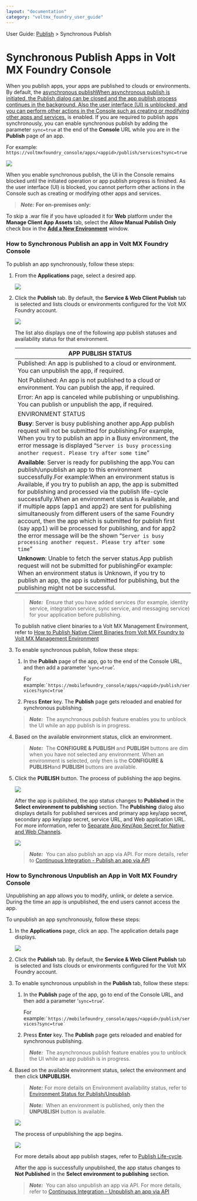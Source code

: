 ```yaml
---
layout: "documentation"
category: "voltmx_foundry_user_guide"
---
```

                               

User Guide: [Publish](Publish.html) > Synchronous Publish

Synchronous Publish Apps in Volt MX Foundry Console
==================================================

When you publish apps, your apps are published to clouds or environments. By default, the [asynchronous publishWhen asynchronous publish is initiated, the Publish dialog can be closed and the app publish process continues in the background. Also the user interface (UI) is unblocked, and you can perform other actions in the Console such as creating or modifying other apps and services.](javascript:void(0);) is enabled. If you are required to publish apps synchronously, you can enable synchronous publish by adding the parameter `sync=true` at the end of the **Console** URL while you are in the **Publish** page of an app.

For example: `https://voltmxfoundry_console/apps/<appid>/publish/services?sync=true`

![](Resources/Images/SycPub.png)

When you enable synchronous publish, the UI in the Console remains blocked until the initiated operation or app publish progress is finished. As the user interface (UI) is blocked, you cannot perform other actions in the Console such as creating or modifying other apps and services.

> **_Note:_** **For on-premises only:**  
  
To skip a .war file if you have uploaded it for **Web** platform under the **Manage Client App Assets** tab, select the **Allow Manual Publish Only** check box in the [**Add a New Environment**](Environments.html) window.

### How to Synchronous Publish an app in Volt MX Foundry Console

To publish an app synchronously, follow these steps:

1.  From the **Applications** page, select a desired app.
    
    ![](Resources/Images/unpublish_an_app_-_select_556x109.png)
    
2.  Click the **Publish** tab. By default, the **Service & Web Client Publish** tab is selected and lists clouds or environments configured for the Volt MX Foundry account.
    
    [![](Resources/Images/Publishstatus_thumb_0_48.png)](Resources/Images/Publishstatus.png)
    
    The list also displays one of the following app publish statuses and availability status for that environment.
    
    | APP PUBLISH STATUS ||
    | --- | --- |
    | Published: An app is published to a cloud or environment. You can unpublish the app, if required. ||
    | Not Published: An app is not published to a cloud or environment. You can publish the app, if required. ||
    | Error: An app is canceled while publishing or unpublishing. You can publish or unpublish the app, if required. ||
    | ENVIRONMENT STATUS ||
    | **Busy**: Server is busy publishing another app.App publish request will not be submitted for publishing.For example, When you try to publish an app in a Busy environment, the error message is displayed “`Server is busy processing another request. Please try after some time`” ||
    | **Available**: Server is ready for publishing the app.You can publish/unpublish an app to this environment successfully.For example:When an environment status is Available, if you try to publish an app, the app is submitted for publishing and processed via the publish life-cycle successfully.When an environment status is Available, and if multiple apps (app1 and app2) are sent for publishing simultaneously from different users of the same Foundry account, then the app which is submitted for publish first (say app1) will be processed for publishing, and for app2 the error message will be the shown “`Server is busy processing another request. Please try after some time`” ||
    | **Unknown**: Unable to fetch the server status.App publish request will not be submitted for publishingFor example: When an environment status is Unknown, if you try to publish an app, the app is submitted for publishing, but the publishing might not be successful. ||
    
    > **_Note:_**  Ensure that you have added services (for example, identity service, integration service, sync service, and messaging service) for your application before publishing.  
      
    To publish native client binaries to a Volt MX Management Environment, refer to [How to Publish Native Client Binaries from Volt MX Foundry to Volt MX Management Environment](Publish_Native_Client.html#publishing-native-client-binaries-from-foundry-to-management)
    

1.  To enable synchronous publish, follow these steps:
    
    1.  In the **Publish** page of the app, go to the end of the Console URL, and then add a parameter ‘`sync=true`’.
        
        For example:`` `https://mobilefoundry_console/apps/<appid>/publish/services?sync=true` ``
        
    2.  Press **Enter** key. The **Publish** page gets reloaded and enabled for synchronous publishing.
    
    > **_Note:_**  The asynchronous publish feature enables you to unblock the UI while an app publish is in progress.
    
2.  Based on the available environment status, click an environment.
    
    > **_Note:_**  The **CONFIGURE & PUBLISH** and **PUBLISH** buttons are dim when you have not selected any environment. When an environment is selected, only then is the ****CONFIGURE & PUBLISH****and ****PUBLISH**** buttons are available.
    
3.  Click the **PUBLISH** button. The process of publishing the app begins.
    
    ![](Resources/Images/Publishstatsu.png)
    
    After the app is published, the app status changes to **Published** in the **Select environment to publishing** section. The **Publishing** dialog also displays details for published services and primary app key/app secret, secondary app key/app secret, service URL, and Web application URL. For more information, refer to [Separate App Key/App Secret for Native and Web Channels](SeparateAppKey-Secret.html).
    
    ![](Resources/Images/Published_610x325.png)
    
    > **_Note:_**  You can also publish an app via API. For more details, refer to [Continuous Integration - Publish an app via API](CI_with_Foundry_APIs.html#publish-via-apis)
    

### How to Synchronous Unpublish an App in Volt MX Foundry Console

Unpublishing an app allows you to modify, unlink, or delete a service. During the time an app is unpublished, the end users cannot access the app.

To unpublish an app synchronously, follow these steps:

1.  In the **Applications** page, click an app. The application details page displays.
    
    ![](Resources/Images/unpublish_an_app_-_select_605x118.png)
    
2.  Click the **Publish** tab. By default, the **Service & Web Client Publish** tab is selected and lists clouds or environments configured for the Volt MX Foundry account.
3.  To enable synchronous unpublish in the **Publish** tab, follow these steps:
    
    1.  In the **Publish** page of the app, go to end of the Console URL, and then add a parameter ‘`sync=true`’.
        
        For example:`` `https://mobilefoundry_console/apps/<appid>/publish/services?sync=true` ``
        
    2.  Press **Enter** key. The **Publish** page gets reloaded and enabled for synchronous publishing.
    
    > **_Note:_**  The asynchronous publish feature enables you to unblock the UI while an app publish is in progress.
    
4.  Based on the available environment status, select the environment and then click **UNPUBLISH.**
    
    > **_Note:_** For more details on Environment availability status, refer to [Environment Status for Publish/Unpublish](#ENVIRONMENTstatus).
    
    > **_Note:_**  When an environment is published, only then the **UNPUBLISH** button is available.
    
    [![](Resources/Images/Unpublish_an_app_-_unpublish_thumb_0_48.png)](Resources/Images/Unpublish_an_app_-_unpublish.png)
    
    The process of unpublishing the app begins.
    
    ![](Resources/Images/Publishing5.png)
    
    For more details about app publish stages, refer to [Publish Life-cycle](Publish_LifeCycle.html#publish-life-cycle).
    
    After the app is successfully unpublished, the app status changes to **Not Published** in the **Select environment to publishing** section.
    
    > **_Note:_**  You can also unpublish an app via API. For more details, refer to [Continuous Integration - Unpublish an app via API](CI_with_Foundry_APIs.html#unpublish)

